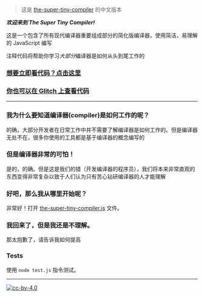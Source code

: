 
> 这是 [the-super-tiny-compiler](https://github.com/jamiebuilds/the-super-tiny-compiler) 的中文版本

***欢迎来到 The Super Tiny Compiler!***

这是一个包含了所有现代编译器重要组成部分的简化版编译器，使用简洁，易理解的 JavaScript 编写

注释代码将帮助你学习*大部分*编译器是如何从头到尾工作的

### [想要立即看代码？点击这里](./the-super-tiny-compiler.js)

### [你也可以在 Glitch 上查看代码](https://the-super-tiny-compiler.glitch.me/)

---

### 我为什么要知道编译器(compiler)是如何工作的呢？

的确，大部分开发者在日常工作中并不需要了解编译器是如何工作的。但是编译器无处不在，很多你使用的工具都是基于编译器的概念编写的

### 但是编译器非常的可怕！

是的，的确。但是这是我们的错（开发编译器的程序员），我们将本来非常直观的东西变得非常复杂以致于人们认为只有苦心钻研编译器的人才能理解

### 好吧，那么我从哪里开始呢？

非常好！打开 [the-super-tiny-compiler.js](./the-super-tiny-compiler.js) 文件。

### 我回来了，但是我还是不理解。

那太抱歉了，请告诉我如何提高

### Tests

使用 `node test.js` 指令测试。

---

[![cc-by-4.0](https://licensebuttons.net/l/by/4.0/80x15.png)](http://creativecommons.org/licenses/by/4.0/)